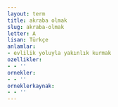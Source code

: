 ```yaml
---
layout: term
title: akraba olmak
slug: akraba-olmak
letter: A
lisan: Türkçe
anlamlar:
- evlilik yoluyla yakınlık kurmak
ozellikler:
- - ''
ornekler:
- - ''
orneklerkaynak:
- - ''
---
```

